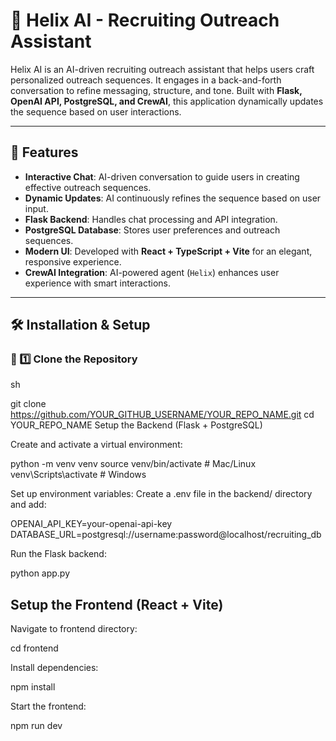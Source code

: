 # 🤖 Helix AI - Recruiting Outreach Assistant

Helix AI is an AI-driven recruiting outreach assistant that helps users craft personalized outreach sequences. It engages in a back-and-forth conversation to refine messaging, structure, and tone. Built with **Flask, OpenAI API, PostgreSQL, and CrewAI**, this application dynamically updates the sequence based on user interactions.

---

## 🚀 Features

- **Interactive Chat**: AI-driven conversation to guide users in creating effective outreach sequences.
- **Dynamic Updates**: AI continuously refines the sequence based on user input.
- **Flask Backend**: Handles chat processing and API integration.
- **PostgreSQL Database**: Stores user preferences and outreach sequences.
- **Modern UI**: Developed with **React + TypeScript + Vite** for an elegant, responsive experience.
- **CrewAI Integration**: AI-powered agent (`Helix`) enhances user experience with smart interactions.

---

## 🛠️ Installation & Setup

### 🔹 1️⃣ Clone the Repository
sh

git clone https://github.com/YOUR_GITHUB_USERNAME/YOUR_REPO_NAME.git
cd YOUR_REPO_NAME
Setup the Backend (Flask + PostgreSQL)

Create and activate a virtual environment:

python -m venv venv
source venv/bin/activate  # Mac/Linux
venv\Scripts\activate     # Windows

Set up environment variables: Create a .env file in the backend/ directory and add:

OPENAI_API_KEY=your-openai-api-key
DATABASE_URL=postgresql://username:password@localhost/recruiting_db

Run the Flask backend:

python app.py

## Setup the Frontend (React + Vite)

Navigate to frontend directory:

cd frontend

Install dependencies:

npm install

Start the frontend:

npm run dev
